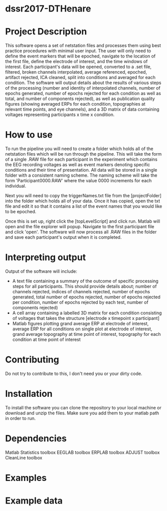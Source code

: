 # dssr2017-DTHenare

# Project Description

This software opens a set of netstation files and processes them using best practice procedures with minimal user input. The user will only need to define the event markers that will be epoched, navigate to the location of the first file, define the electrode of interest, and the time windows of interest. Each participant's data will be opened, converted to a .set file, filtered, broken channels interpolated, average referenced, epoched, artifact rejected, ICA cleaned, split into conditions and averaged for each condition. The software will output details about the results of various steps of the processing (number and identity of interpolated channels, number of epochs generated, number of epochs rejected for each condition as well as total, and number of components rejected), as well as publication quality figures (showing averaged ERPs for each condition, topographies at relevant time points, and eye channels), and a 3D matrix of data containing voltages representing participants x time x condition.

# How to use

To run the pipeline you will need to create a folder which holds all of the netstation files which will be run through the pipeline. This will take the form of a single .RAW file for each participant in the experiment which contains the EEG recording voltages as well as event markers denoting specific conditions and their time of presentation. All data will be stored in a single folder with a consistent naming scheme. The naming scheme will take the form 'Participant0000.RAW' where the value 0000 increments for each individual.

Next you will need to copy the triggerNames.txt file from the [projectFolder] into the folder which holds all of your data. Once it has copied, open the txt file and edit it so that it contains a list of the event names that you would like to be epoched.

Once this is set up, right click the [topLevelScript] and click run. Matlab will open and the file explorer will popup. Navigate to the first participant file and click 'open'. The software will now process all .RAW files in the folder and save each participant's output when it is completed.

# Interpreting output

Output of the software will include:
- A text file containing a summary of the outcome of specific processing steps for all participants. This should provide details about; number of channels rejected, indices of channels rejected, number of epochs generated, total number of epochs rejected, number of epochs rejected per condition, number of epochs rejected by each test, number of components rejected)
- A cell array containing a labelled 3D matrix for each condition consisting of voltages that takes the structure [electrode x timepoint x participant]
- Matlab figures plotting grand average ERP at electrode of interest, average ERP for all conditions on single plot at electrode of interest, grand average topography at time point of interest, topography for each condition at time point of interest

# Contributing

Do not try to contribute to this, I don't need you or your dirty code.

# Installation

To install the software you can clone the repository to your local machine or download and unzip the files. Make sure you add them to your matlab path in order to run.

# Dependencies

Matlab
Statistics toolbox
EEGLAB toolbox
ERPLAB toolbox
ADJUST toolbox
CleanLine toolbox

# Examples



# Example data
